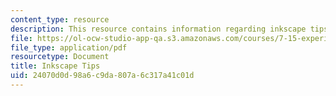 ```yaml
---
content_type: resource
description: This resource contains information regarding inkscape tips.
file: https://ol-ocw-studio-app-qa.s3.amazonaws.com/courses/7-15-experimental-molecular-genetics-spring-2015/24070d0d98a6c9da807a6c317a41c01d_MIT7_15S15_Inkscape_tips.pdf
file_type: application/pdf
resourcetype: Document
title: Inkscape Tips
uid: 24070d0d-98a6-c9da-807a-6c317a41c01d
---
```

